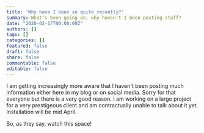```yaml
---
title: 'Why have I been so quite recently?'
summary: What's been going on, why haven't I been posting stuff?
date: "2020-02-17T00:00:00Z"
authors: []
tags: []
categories: []
featured: false
draft: false
share: false
commentable: false
editable: false
---
```


I am getting increasingly more aware that I haven't been posting much information 
either here in my blog or on social media. Sorry for that everyone but 
there is a very good reason. I am working on a large project for a very 
prestigeous client and am contractually unable to talk about it yet. 
Installation will be mid April.

So, as they say, watch this space!
